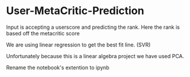 # User-MetaCritic-Prediction
Input is accepting a userscore and predicting the rank.
Here the rank is based off the metacritic score

We are using linear regression to get the best fit line. (SVR)

Unfortunately because this is a linear algebra project we have used PCA.


Rename the notebook's extention to ipynb
